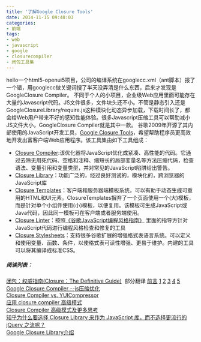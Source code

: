 ```yaml
---
title: '了解Google Closure Tools'
date: 2014-11-15 09:48:03
categories: 
- 前端
tags: 
- web
- javascript
- google
- closurecompiler
- 闭包工具集
---
```

hello一个html5-openui5项目，公司的编译系统在googlecc.xml（ant脚本）报了一个错，用googlecc做关键词搜了半天没弄清是什么东西，后来才发现是GoogleClosure Compiler。
不同于个人的小项目，企业级Web应用里面可能存在大量的Javascript代码。JS文件很多，文件块头还不小。不管是静态引入还是GoogleClosureLibrary/require.js这种模块化动态异步加载，下载时间长了，都会给Web用户带来不好的感知性能体验。很多Javascript压缩工具可以帮助减小JS文件大小，GoogleClosure Compiler就是其中一款。
谷歌2009年开源了其内部使用的JavaScript开发工具，[Google Closure Tools](https://developers.google.com/closure/)，希望帮助程序员更高效地开发出富客户端Web应用程序。该工具集由如下工具组成：
- [Closure Compiler](https://developers.google.com/closure/compiler):该优化器将JavaScript优化成紧凑、高性能的代码。它通过去除无用死代码、空格和注释、缩短长的局部变量名等方法压缩代码，检查语法、变量引用和变量类型，并对常见的JavaScript陷阱给出警告。
- [Closure Library](https://developers.google.com/closure/library)：功能广泛的，经过良好测试的，模块化的，跨浏览器的JavaScript库
- [Closure Templates](https://developers.google.com/closure/templates)：客户端和服务器端模板系统，可以有助于动态生成可重用的HTML和UI元素。ClosureTemplates摒弃了一个页面使用一个(大)模板，而是针对单个小组件使用(小)模板，以便复用。该模板可生成JavaScript或Java代码，因此同一模板可在客户端或者服务端使用。
- [Closure Linter](https://developers.google.com/closure/utilities)：按照[《谷歌JavaScript编程风格指南》](http://google-styleguide.googlecode.com/svn/trunk/javascriptguide.xml) 里面的指导方针对JavaScript代码进行编程风格检查和修复的工具
- [Closure Stylesheets](http://code.google.com/p/closure-stylesheets/)：支持很多谷歌扩展的增强格式表语言系统。可以定义和使用变量、函数、条件，以使格式表可读性增强、更易于维护。内建的工具可以将其编译成标准CSS。

##### 阅读列表：
[闭包：权威指南(Closure：The Definitive Guide)](https://www.safaribooksonline.com/library/view/_/9781449381882/?utm_medium=referral&utm_campaign=publisher&utm_source=oreilly&utm_content=book+page)  部分翻译 [前言](http://blog.csdn.net/zj831007/article/details/6797438)  [1](http://blog.csdn.net/zj831007/article/details/6798021)  [2](http://blog.csdn.net/zj831007/article/details/6801110)  [3](http://blog.csdn.net/zj831007/article/details/6817465)  [4](http://blog.csdn.net/zj831007/article/details/6821611)  [5](http://blog.csdn.net/zj831007/article/details/6831127)  
[Google Closure Compiler --js压缩优化](http://blog.csdn.net/ouailuo143/article/details/6537983)  
[Closure Compiler vs. YUICompressor](http://lifesinger.org/blog/2009/11/closure-compiler-vs-yuicompressor/)  
[应用 closure compiler 高级模式](http://yiminghe.iteye.com/blog/800881)  
[Closure Compiler 高级模式及更多思考](http://ued.taobao.org/blog/2010/12/advanced-optimization-in-closure-compiler-and-more/)  
[知乎为什么要选择 Closure Library 来作为 JavaScript 库，而不选择更流行的 jQuery 之流呢？](http://www.zhihu.com/question/19720509)  
[Google Closure Library介绍](http://leeight.appspot.com/article/24801.html)  